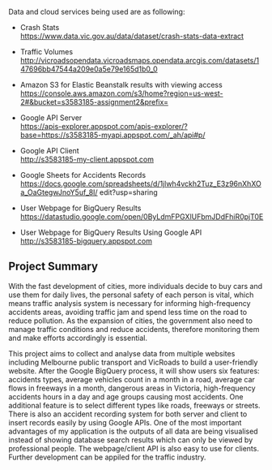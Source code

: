 Data and cloud services being used are as following:

- Crash Stats</br>
https://www.data.vic.gov.au/data/dataset/crash-stats-data-extract

- Traffic Volumes</br>
http://vicroadsopendata.vicroadsmaps.opendata.arcgis.com/datasets/147696bb47544a209e0a5e79e165d1b0_0

- Amazon S3 for Elastic Beanstalk results with viewing access</br>
https://console.aws.amazon.com/s3/home?region=us-west-2#&bucket=s3583185-assignment2&prefix= 

- Google API Server</br>
https://apis-explorer.appspot.com/apis-explorer/?base=https://s3583185-myapi.appspot.com/_ah/api#p/ 

- Google API Client</br>
http://s3583185-my-client.appspot.com

- Google Sheets for Accidents Records</br>
https://docs.google.com/spreadsheets/d/1jlwh4vckh2Tuz_E3z96nXhXOa_OaGtegwJnoY5uf_8I/ edit?usp=sharing

- User Webpage for BigQuery Results </br>
https://datastudio.google.com/open/0ByLdmFPGXlUFbmJDdFhiR0pjT0E

- User Webpage for BigQuery Results Using Google API</br>
http://s3583185-bigquery.appspot.com

## Project Summary

With the fast development of cities, more individuals decide to buy cars and use them for daily lives, the personal safety of each person is vital, which means traffic analysis system is necessary for informing high-frequency accidents areas, avoiding traffic jam and spend less time on the road to reduce pollution. As the expansion of cities, the government also need to manage traffic conditions and reduce accidents, therefore monitoring them and make efforts accordingly is essential.

This project aims to collect and analyse data from multiple websites including Melbourne public transport and VicRoads to build a user-friendly website. After the Google BigQuery process, it will show users six features: accidents types, average vehicles count in a month in a road, average car flows in freeways in a month, dangerous areas in Victoria, high-frequency accidents hours in a day and age groups causing most accidents. One additional feature is to select different types like roads, freeways or streets. There is also an accident recording system for both server and client to insert records easily by using Google APIs. One of the most important advantages of my application is the outputs of all data are being visualised instead of showing database search results which can only be viewed by professional people. The webpage/client API is also easy to use for clients. Further development can be appiled for the traffic industry.

